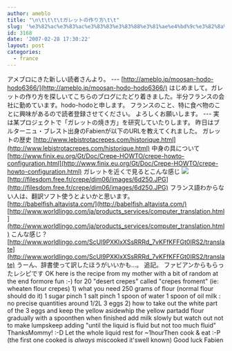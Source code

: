 ```yaml
---
author: ameblo
title: "\n\t\t\t\tガレットの作り方\t\t"
slug: '%e3%82%ac%e3%83%ac%e3%83%83%e3%83%88%e3%81%ae%e4%bd%9c%e3%82%8a%e6%96%b9'
id: 3168
date: '2007-02-28 17:30:22'
layout: post
categories:
  - france
---
```


アメブロにきた新しい読者さんより。 --- [http://ameblo.jp/moosan-hodo-hodo6366/](http://ameblo.jp/moosan-hodo-hodo6366/) はじめまして。ガレットの作り方を探しいてこちらのブログにたどり着きました。半分フランスの会社に勤めています。hodo-hodoと申します。 フランスのこと、特に食べ物のことに興味があるので読者登録させてください。 よろしくお願いします。 --- 実は某プロジェクトで「ガレットの焼き方」を研究していたりします。 昨日はブルターニュ・ブレスト出身のFabienが以下のURLを教えてくれました。 ガレットの歴史 [http://www.lebistrotacrepes.com/historique.html](http://www.lebistrotacrepes.com/historique.html) 中身の具について [http://www.finix.eu.org/Gt/Doc/Crepe-HOWTO/crepe-howto-configuration.html](http://www.finix.eu.org/Gt/Doc/Crepe-HOWTO/crepe-howto-configuration.html) ガレットを近くで見るとこんな感じ ![](http://filesdom.free.fr/crepe/dim06/images/6d250.JPG) [http://filesdom.free.fr/crepe/dim06/images/6d250.JPG](http://filesdom.free.fr/crepe/dim06/images/6d250.JPG) フランス語わからない人は、翻訳ソフト使うとよいかと思います。 [http://babelfish.altavista.com/](http://babelfish.altavista.com/) [http://www.worldlingo.com/ja/products_services/computer_translation.html](http://www.worldlingo.com/ja/products_services/computer_translation.html) こんな感じ？ [http://www.worldlingo.com/ScUl9PXKlxXSsRRRd_7vKFfKFFGt0IRS2/translate](http://www.worldlingo.com/ScUl9PXKlxXSsRRRd_7vKFfKFFGt0IRS2/translate) うーん、辞書使って訳したほうがいいかも…。 追記。 ファビアンからもらったレシピです OK here is the recipe from my mother with a bit of random at the end formore fun :-) for 20 "desert crepes" called "crepes froment" (ie: wheaten flour crepes) 1) what you need 250 grams of flour (normal flour should do it) 1 sugar pinch 1 salt pinch 1 spoon of water 1 spoon of oil milk : no precise quantities around 1/2L 3 eggs 2) how to take out the white part of the 3 eggs and keep the yellow asidewhip the yellow partadd flour gradually with a spoonthen when finished add milk slowly but watch out not to make lumpskeep adding "until the liquid is fluid but not too much fluid" ThanksMommy! :-D Let the whole liquid rest for ~1hourThen cook & eat :-P (the first one cooked is _always_ miscooked it'swell known) Good luck Fabien